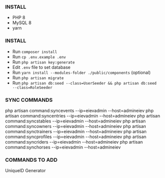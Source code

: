 ### INSTALL
- PHP 8
- MySQL 8
- yarn

### INSTALL
- Run `composer install`
- Run `cp .env.example .env`
- Run `php artisan key:generate`
- Edit `.env` file to set database
- Run `yarn install --modules-folder ./public/components` (optional)
- Run `php artisan migrate`
- Run `php artisan db:seed --class=UserSeeder && php artisan db:seed --class=RoleSeeder`


### SYNC COMMANDS
php artisan command:syncevents --ip=eievadmin --host=admineiev
php artisan command:syncentries --ip=eievadmin --host=admineiev
php artisan command:syncstables --ip=eievadmin --host=admineiev
php artisan command:syncowners --ip=eievadmin --host=admineiev
php artisan command:synctrainers --ip=eievadmin --host=admineiev
php artisan command:syncprofiles --ip=eievadmin --host=admineiev
php artisan command:syncriders --ip=eievadmin --host=admineiev
php artisan command:synchorses --ip=eievadmin --host=admineiev
### COMMANDS TO ADD
UniqueID Generator